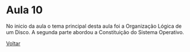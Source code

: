 # Aula 10

No inicio da aula o tema principal desta aula foi a Organização Lógica de um Disco.
A segunda parte abordou a Constituição do Sistema Operativo.


[Voltar](../README.md)